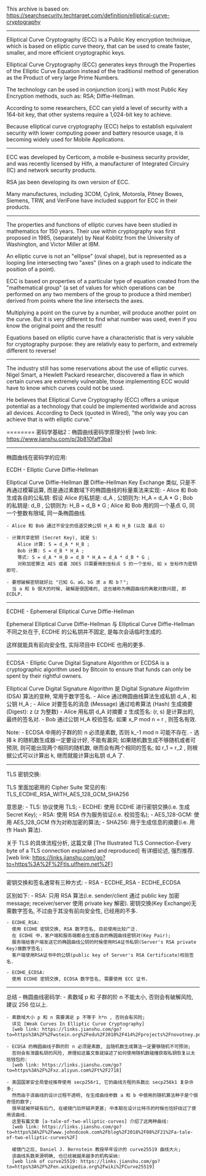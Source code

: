 This archive is based on: https://searchsecurity.techtarget.com/definition/elliptical-curve-cryptography

--------
Elliptical Curve Cryptography (ECC) is a Public Key encryption technique, which is based on elliptic curve theory, that can be used to create faster, smaller, and more efficient cryptographic keys.

Elliptical Curve Cryptography (ECC) generates keys through the Properties of the Elliptic Curve Equation instead of the traditionsl method of generation as the Product of very large Prime Numbers.

The technology can be used in conjunction (conj.) with most Public Key Encryption methods, such as:
    RSA;
    Diffie-Hellman.

According to some researchers, ECC can yield a level of security with a 164-bit key, that other systems require a 1,024-bit key to achieve.

Because elliptical curve cryptography (ECC) helps to establish equivalent security with lower computing power and battery resource usage, it is becoming widely used for Mobile Applications.

--------
ECC was developed by Certicom, a mobile e-business security provider, and was recently licensed by Hifn, a manufacturer of Integrated Circuiry (IC) and network security products.

RSA jas been developing its own version of ECC.

Many manufactures, including 3COM, Cylink, Motorola, Pitney Bowes, Siemens, TRW, and VeriFone have included support for ECC in their products.

--------
The properties and functions of elliptic curves have been studied in mathematics for 150 years. Their use within cryptography was first proposed in 1985, (separately) by Neal Koblitz from the University of Washington, and Victor Miller at IBM. 

An elliptic curve is not an "ellipse" (oval shape), but is represented as a looping line intersecting two "axes" (lines on a graph used to indicate the position of a point). 

ECC is based on properties of a particular type of equation created from the "mathematical group" (a set of values for which operations can be performed on any two members of the group to produce a third member) derived from points where the line intersects the axes.

Multiplying a point on the curve by a number, will produce another point on the curve. But it is very different to find what number was used, even if you know the original point and the result!

Equations based on elliptic curve have a characteristic that is very valuble for cryptography purpose:
    they are relativly easy to perform, and extremely different to reverse!

--------
The industry still has some reservations about the use of elliptic curves. Nigel Smart, a Hewlett Packard researcher, discovered a flaw in which certain curves are extremely vulnerable, those implementing ECC would have to know which curves could not be used.

He believes that Elliptical Curve Cryptography (ECC) offers a unique potential as a technology that could be implemented worldwide and across all devices. According to Deck (quoted in Wired), "the only way you can achieve that is with elliptic curve."





========
密码学基础2：椭圆曲线密码学原理分析
[web link: https://www.jianshu.com/p/3b810faff3ba]

--------
椭圆曲线在密码学的应用:

ECDH - 
    Elliptic Curve Diffie-Hellman

Elliptical Curve Diffie-Hellman 跟 Diffie–Hellman Key Exchange 类似, 只是不再通过模幂运算, 而是通过素数域下的椭圆曲线的标量乘法来实现:
    - Alice 和 Bob 生成各自的公私钥:
        假设 Alice 的私钥是: d_A , 公钥则为: H_A = d_A * G ;
        Bob 的私钥是: d_B , 公钥则为: H_B = d_B * G ;
        Alice 和 Bob 用的同一个基点 G, 同一个整数有限域, 同一条椭圆曲线.

    - Alice 和 Bob 通过不安全的信道交换公钥 H_A 和 H_B (以及 基点 G)

    - 计算共享密钥 (Secret Key), 就是 S:
        Alice 计算: S = d_A * H_B ;
        Bob 计算: S = d_B * H_A ;
        等式: S = d_A * H_B = d_B * H_A = d_A * d_B * G ;
        对称加密算法 AES 或者 3DES 只需要用到坐标点 S 的一个坐标, 如 x 坐标作为密钥即可.

    - 要想破解密钥就好比 "已知 G，aG，bG 求 a 和 b？";
      当 a 和 b 很大的时候, 破解是很困难的, 这也被称为椭圆曲线的离散对数问题, 即 ECDLP.

--------
ECDHE - 
    Ephemeral Elliptical Curve Diffie-Hellman

Ephemeral Elliptical Curve Diffie-Hellman 与 Elliptical Curve Diffie-Hellman 不同之处在于, ECDHE 的公私钥并不固定, 是每次会话临时生成的.

这样就能具有前向安全性, 实际项目中 ECDHE 也用的更多.

--------
ECDSA - 
    Elliptic Curve Digital Signature Algorithm or ECDSA is a cryptographic algorithm used by Bitcoin to ensure that funds can only be spent by their rightful owners.

Elliptical Curve Digital Signature Algorithm 是 Digital Signature Algothrim (DSA) 算法的变种, 常用于数字签名.
    - Alice 通过椭圆曲线算法生成私钥 d_A , 和公钥 H_A ;
    - Alice 对要签名的消息 (Message) 通过哈希算法 (Hash) 生成摘要 (Digest): z (z 为整数)
    - Alice 用私钥 d_A 对摘要 z 生成签名: (r, s) 是计算出的, 最终的签名对.
    - Bob 通过公钥 H_A 校验签名: 如果 x_P mod n = r , 则签名有效.

Note:
    - ECDSA 中用的子群的阶 n 必须是素数, 否则 k_-1 mod n 可能不存在.
    - 选择 k 的随机数生成器一定要设计好, 不能有漏洞; 
      如果随机数生成不够随机或者可预测, 则可能出现两个相同的随机数, 继而会有两个相同的签名;
      如 r_1 = r_2 , 则根据公式可以计算出 k, 继而就能计算出私钥 d_A 了.


--------
TLS 密钥交换:

TLS 里面加密用的 Cipher Suite 常见的有:
    TLS_ECDHE_RSA_WITH_AES_128_GCM_SHA256

意思是:
    - TLS: 协议使用 TLS;
    - ECDHE: 使用 ECDHE 进行密钥交换(i.e. 生成 Secret Key);
    - RSA: 使用 RSA 作为服务验证(i.e. 校验签名);
    - AES_128-GCM: 使用 AES_128_GCM 作为对称加密的算法;
    - SHA256: 用于生成信息的摘要(i.e. 用作 Hash 算法).

关于 TLS 的具体流程分析, 这篇文章 [The Illustrated TLS Connection-Every byte of a TLS connection explained and reproduced] 有详细论述, 强烈推荐.
[web link: https://links.jianshu.com/go?to=https%3A%2F%2Ftls.ulfheim.net%2F]

--------
密钥交换和签名通常有三种方式:
    - RSA
    - ECDHE_RSA
    - ECDHE_ECDSA

区别如下:
    - RSA:
      只用 RSA 算法(i.e. sender/client 通过 public key 加密 message; receiver/server 使用 private key 解密).
      密钥交换(Key Exchange)无需数字签名, 不过由于其没有前向安全性, 已经用的不多.

    - ECDHE_RSA:
      使用 ECDHE 密钥交换, RSA 数字签名, 目前使用比较广泛.
      在 ECDHE 中，客户端和服务端都会生成各自的椭圆曲线密钥对(Key Pair);
      服务端给客户端发送它的椭圆曲线公钥的时候使用RSA证书私钥(Server's RSA private Key)做数字签名;
      客户端使用RSA证书中的公钥(public key of Server's RSA Certificate)校验签名.

    - ECDHE_ECDSA:
      使用 ECDHE 密钥交换, ECDSA 数字签名, 需要使用 ECC 证书.

--------
总结 - 椭圆曲线密码学:
    - 素数域 p 和 子群的阶 n 不能太小, 否则会有破解风险, 建议 256 位以上.

    - 素数域大小 p 和 n 需要满足 p 不等于 h*n , 否则会有风险;
      详见 [Weak Curves In Elliptic Curve Cryptography]
      [web link: https://links.jianshu.com/go?to=https%3A%2F%2Fwstein.org%2Fedu%2F2010%2F414%2Fprojects%2Fnovotney.pdf]

    - ECDSA 的椭圆曲线子群的阶 n 必须是素数, 且随机数生成算法一定要够随机不可预测;
      否则会有泄露私钥的风险, 原理如这篇文章就描述了如何使用随机数碰撞获取私钥恢复以太坊钱包的:
      [web link: https://links.jianshu.com/go?to=https%3A%2F%2Fxz.aliyun.com%2Ft%2F2718]

    - 美国国家安全局曾经推荐使用 secp256r1, 它的曲线方程的系数比 secp256k1 复杂许多;
      然而由于该曲线的设计过程不透明, 在生成曲线参数 a 和 b 中使用的随机算法种子是个很奇怪的数字;
      很早就被怀疑有后门, 在棱镜门后怀疑声更甚; 中本聪在设计比特币的时候也恰好绕过了使用该曲线.
      这里有篇文章 [a-tale-of-two-elliptic-curves] 介绍了这两种曲线:
      [web link: https://links.jianshu.com/go?to=https%3A%2F%2Fwww.johndcook.com%2Fblog%2F2018%2F08%2F21%2Fa-tale-of-two-elliptic-curves%2F]

      棱镜门之后, Daniel J. Bernstein 教授早年设计的 curve25519 曲线大火;
      该曲线系数来源明确, 也已经被越来越多的机构采纳:
      [web link of curve25519: https://links.jianshu.com/go?to=https%3A%2F%2Fen.wikipedia.org%2Fwiki%2FCurve25519]






















